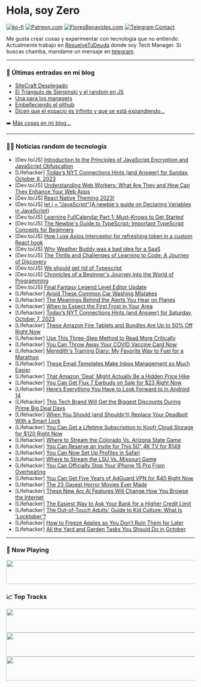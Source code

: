 # Hola, soy Zero

[![ko-fi](https://ko-fi.com/img/githubbutton_sm.svg)](https://ko-fi.com/J3J4N0LUK)
[![Patreon.com](https://img.shields.io/endpoint.svg?url=https%3A%2F%2Fshieldsio-patreon.vercel.app%2Fapi%3Fusername%3Dzerodragon%26type%3Dpatrons&style=for-the-badge)](https://patreon.com/zerodragon)
[![FloresBenavides.com](https://img.shields.io/website?down_message=oops&label=MiBlog&style=for-the-badge&up_message=online&url=https%3A%2F%2Ffloresbenavides.com)](https://floresbenavides.com)
[![Telegram Contact](https://img.shields.io/badge/escr%C3%ADbeme-ZeroDragon-%2326A5E4?style=for-the-badge&logo=telegram)](https://t.me/zerodragon)

Me gusta crear cosas y experimentar con tecnología que no entiendo.
Actualmente trabajo en [ResuelveTuDeuda](http://github.com/resuelve) donde soy Tech Manager.
Si buscas chamba, mandame un mensaje en [telegram](https://t.me/zerodragon).

---

### 📕 Últimas entradas en mi blog
<!-- BLOG-POST-LIST:START -->
- [SiteCraft Desplegado](https://floresbenavides.com/sitecraft-desplegado/)
- [El Triángulo de Sierpinski y el random en JS](https://floresbenavides.com/el-triangulo-de-sierpinski-y-el-random-en-js/)
- [Una para los managers](https://floresbenavides.com/una-para-los-managers/)
- [Embelleciendo el github](https://floresbenavides.com/embelleciendo-el-github/)
- [Dicen que el espacio es infinito y que se está expandiendo…](https://floresbenavides.com/dicen-que-el-espacio-es-infinito-y-que-se-esta-expandiendo/)
<!-- BLOG-POST-LIST:END -->

➡️ [Más cosas en mi blog...](https://floresbenavides.com)

---

### 👨‍💻 Noticias random de tecnología
<!-- TECH-POSTS:START -->
- [Dev.to/JS] [Introduction to the Principles of JavaScript Encryption and JavaScript Obfuscation](https://dev.to/__28f08df2bb06aae67f97/introduction-to-the-principles-of-javascript-encryption-and-javascript-obfuscation-1jkh)
- [Lifehacker] [Today’s NYT Connections Hints &lpar;and Answer&rpar; for Sunday, October 8, 2023](https://lifehacker.com/nyt-connections-answer-today-october-8-2023-1850906425)
- [Dev.to/JS] [Understanding Web Workers: What Are They and How Can They Enhance Your Web Apps](https://dev.to/gervaisamoah/understanding-web-workers-what-are-they-and-how-can-they-enhance-your-web-apps-3i50)
- [Dev.to/JS] [React Native Theming 2023!](https://dev.to/kjgm/react-native-theming-2023-38f9)
- [Dev.to/JS] [let j = &quot;JavaScript&quot;&lpar;A newbie&#39;s guide on Declaring Variables in JavaScript&rpar;](https://dev.to/vectorojaydev/let-j-javascripta-newbies-guide-on-declaring-variables-in-javascript-2a4f)
- [Dev.to/JS] [Learning FullCalendar Part 1: Must-Knows to Get Started](https://dev.to/ayako_yk/learning-fullcalendar-part-1-must-knows-to-get-started-392f)
- [Dev.to/JS] [The Newbie&#39;s Guide to TypeScript: Important TypeScript Concepts for Beginners](https://dev.to/compleat_dev/the-newbies-guide-to-typescript-important-typescript-concepts-for-beginners-53o2)
- [Dev.to/JS] [How I use Axios interceptor for refreshing token in a custom React hook](https://dev.to/gagiknav/how-i-use-axios-interceptor-for-refreshing-token-in-a-custom-react-hook-1089)
- [Dev.to/JS] [Why Weather Buddy was a bad idea for a SaaS](https://dev.to/ogechukwu/why-weather-buddy-was-a-bad-idea-for-a-saas-gm8)
- [Dev.to/JS] [The Thrills and Challenges of Learning to Code: A Journey of Discovery](https://dev.to/devincb93/the-thrills-and-challenges-of-learning-to-code-a-journey-of-discovery-knn)
- [Dev.to/JS] [We should get rid of Typescript](https://dev.to/gene/we-should-get-rid-of-typescript-3n51)
- [Dev.to/JS] [Chronicles of a Beginner&#39;s Journey into the World of Programming](https://dev.to/duke09/chronicles-of-a-beginners-journey-into-the-world-of-programming-5a2f)
- [Dev.to/JS] [Final Fantasy Legend Level Editor Update](https://dev.to/jesterxl/final-fantasy-legend-level-editor-update-4c6j)
- [Lifehacker] [Avoid These Common Car Washing Mistakes](https://lifehacker.com/avoid-these-common-car-washing-mistakes-1850903613)
- [Lifehacker] [The Meanings Behind the Alerts You Hear on Planes](https://lifehacker.com/the-meanings-behind-the-alerts-you-hear-on-planes-1850903647)
- [Lifehacker] [When to Expect the First Frost in Your Area](https://lifehacker.com/when-to-expect-the-first-frost-in-your-area-1850903636)
- [Lifehacker] [Today’s NYT Connections Hints &lpar;and Answer&rpar; for Saturday, October 7, 2023](https://lifehacker.com/nyt-connections-answer-today-october-7-2023-1850904847)
- [Lifehacker] [These Amazon Fire Tablets and Bundles Are Up to 50% Off Right Now](https://lifehacker.com/these-amazon-fire-tablets-and-bundles-are-up-to-50-off-1850908376)
- [Lifehacker] [Use This Three-Step Method to Read More Critically](https://lifehacker.com/use-this-three-step-method-to-read-more-critically-1850907822)
- [Lifehacker] [You Can Throw Away Your COVID Vaccine Card Now](https://lifehacker.com/you-can-throw-away-your-covid-vaccine-card-now-1850907656)
- [Lifehacker] [Meredith&#39;s Training Diary: My Favorite Way to Fuel for a Marathon](https://lifehacker.com/what-to-eat-before-and-during-a-marathon-1850907648)
- [Lifehacker] [These Email Templates Make Inbox Management so Much Easier](https://lifehacker.com/these-email-templates-make-inbox-management-so-much-eas-1850907511)
- [Lifehacker] [That Amazon &#39;Deal&#39; Might Actually Be a Hidden Price Hike](https://lifehacker.com/that-amazon-deal-might-actually-be-a-hidden-price-hike-1849649849)
- [Lifehacker] [You Can Get Flux 7 Earbuds on Sale for $23 Right Now](https://lifehacker.com/you-can-get-flux-7-earbuds-on-sale-for-23-right-now-1850899669)
- [Lifehacker] [Here’s Everything You Have to Look Forward to in Android 14](https://lifehacker.com/android-14-best-new-features-1850907386)
- [Lifehacker] [This Tech Brand Will Get the Biggest Discounts During Prime Big Deal Days](https://lifehacker.com/prime-day-is-best-for-exactly-one-type-of-tech-1849164435)
- [Lifehacker] [When You Should &lpar;and Shouldn&#39;t&rpar; Replace Your Deadbolt With a Smart Lock](https://lifehacker.com/smart-lock-vs-traditional-deadbolt-1850907262)
- [Lifehacker] [You Can Get a Lifetime Subscription to Koofr Cloud Storage for $120 Right Now](https://lifehacker.com/you-can-get-a-lifetime-subscription-to-koofr-cloud-stor-1850892687)
- [Lifehacker] [Where to Stream the Colorado Vs. Arizona State Game](https://lifehacker.com/where-to-stream-the-colorado-vs-arizona-state-game-1850907119)
- [Lifehacker] [You Can Reserve an Invite for This 50&quot; 4K TV for $149](https://lifehacker.com/you-can-reserve-an-invite-for-this-50-4k-tv-for-149-1850904808)
- [Lifehacker] [You Can Now Set Up Profiles in Safari](https://lifehacker.com/how-to-use-profiles-in-safari-1850906118)
- [Lifehacker] [Where to Stream the LSU Vs. Missouri Game](https://lifehacker.com/where-to-watch-the-lsu-vs-missouri-game-1850905184)
- [Lifehacker] [You Can Officially Stop Your iPhone 15 Pro From Overheating](https://lifehacker.com/iphone-15-pro-overheating-1850891798)
- [Lifehacker] [You Can Get Five Years of AdGuard VPN for $40 Right Now](https://lifehacker.com/you-can-get-five-years-of-adguard-vpn-for-40-right-now-1850891907)
- [Lifehacker] [The 23 Gayest Horror Movies Ever Made](https://lifehacker.com/the-23-gayest-horror-movies-ever-made-1850902784)
- [Lifehacker] [These New Arc Al Features Will Change How You Browse the Internet](https://lifehacker.com/these-new-arc-al-features-will-change-how-you-browse-th-1850905895)
- [Lifehacker] [The Easiest Way to Ask Your Bank for a Higher Credit Limit](https://lifehacker.com/the-easiest-way-to-ask-your-bank-for-a-higher-credit-li-1850903120)
- [Lifehacker] [The Out-of-Touch Adults&#39; Guide to Kid Culture: What Is &#39;Locktober&#39;?](https://lifehacker.com/the-out-of-touch-adults-guide-to-kid-culture-what-is-l-1850905693)
- [Lifehacker] [How to Freeze Apples so You Don’t Ruin Them for Later](https://lifehacker.com/how-to-freeze-apples-so-you-don-t-ruin-them-for-later-1850904637)
- [Lifehacker] [All the Yard and Garden Tasks You Should Do in October](https://lifehacker.com/all-the-yard-and-garden-tasks-you-should-do-in-october-1850901896)<!-- TECH-POSTS:END -->

---

### 🎵 Now Playing
<a href="https://spotify-now-playing-dun.vercel.app/now-playing?open"><img src="https://spotify-now-playing-dun.vercel.app/now-playing" width="540" height="64"></a>

### 📈 Top Tracks
<a href="https://spotify-now-playing-dun.vercel.app/top-tracks?i=1&open"><img src="https://spotify-now-playing-dun.vercel.app/top-tracks?i=1" width="540" height="64"></a>
<a href="https://spotify-now-playing-dun.vercel.app/top-tracks?i=2&open"><img src="https://spotify-now-playing-dun.vercel.app/top-tracks?i=2" width="540" height="64"></a>
<a href="https://spotify-now-playing-dun.vercel.app/top-tracks?i=3&open"><img src="https://spotify-now-playing-dun.vercel.app/top-tracks?i=3" width="540" height="64"></a>
